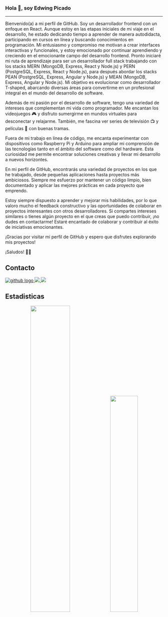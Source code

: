 ### Hola 👋, soy Edwing Picado
---
Bienvenido(a) a mi perfil de GitHub. 
Soy un desarrollador frontend con un enfoque en React. Aunque estoy en las etapas iniciales de mi viaje en el desarrollo, he estado dedicando tiempo a aprender de manera autodidacta, participando en cursos en línea y buscando conocimientos en programación. Mi entusiasmo y compromiso me motivan a crear interfaces interactivas y funcionales, y estoy emocionado por continuar aprendiendo y creciendo en el emocionante campo del desarrollo frontend. Pronto iniciaré mi ruta de aprendizaje para ser un desarrollador full stack trabajando con los stacks MERN (MongoDB, Express, React y Node.js) y PERN (PostgreSQL, Express, React y Node.js), para después abordar los stacks PEAN (PostgreSQL, Express, Angular y Node.js) y MEAN (MongoDB, Express, Angular y Node.js). Mi objetivo es evolucionar como desarrollador T-shaped, abarcando diversas áreas para convertirme en un profesional integral en el mundo del desarrollo de software.

Además de mi pasión por el desarrollo de software, tengo una variedad de intereses que complementan mi vida como programador. Me encantan los videojuegos 🎮 y disfruto sumergirme en mundos virtuales para desconectar y relajarme. También, me fascina ver series de televisión 📺 y películas 🎥 con buenas tramas.

Fuera de mi trabajo en línea de código, me encanta experimentar con dispositivos como Raspberry Pi y Arduino para ampliar mi comprensión de las tecnologías tanto en el ámbito del software como del hardware. Esta curiosidad me permite encontrar soluciones creativas y llevar mi desarrollo a nuevos horizontes.

En mi perfil de GitHub, encontrarás una variedad de proyectos en los que he trabajado, desde pequeñas aplicaciones hasta proyectos más ambiciosos. Siempre me esfuerzo por mantener un código limpio, bien documentado y aplicar las mejores prácticas en cada proyecto que emprendo.

Estoy siempre dispuesto a aprender y mejorar mis habilidades, por lo que valoro mucho el feedback constructivo y las oportunidades de colaborar en proyectos interesantes con otros desarrolladores. Si compartes intereses similares o tienes algún proyecto en el que creas que puedo contribuir, ¡no dudes en contactarme! Estaré encantado de colaborar y contribuir al éxito de iniciativas emocionantes.

¡Gracias por visitar mi perfil de GitHub y espero que disfrutes explorando mis proyectos!

¡Saludos! 👨‍💻

Contacto
---

<div>
  <a href="https://github.com/EAPP93" rel="nofollow">
    <img style="max-width: 100%;" src="https://img.icons8.com/fluency/48/000000/github.png" alt="github logo" />
  </a>
  <a href="https://www.linkedin.com/in/eapp/" rel="nofollow">
    <img style="max-width: 100%;" src="https://img.icons8.com/color/48/000000/linkedin-circled--v1.png"/>
  </a>
  
  <a href="https://eapp.dev" rel="nofollow">
    <img style="max-width: 100%;" src="https://img.icons8.com/external-flaticons-lineal-color-flat-icons/64/000000/external-portfolio-social-media-agency-flaticons-lineal-color-flat-icons-3.png"/>
  </a>

  
</div>

Estadisticas
---

<div align="center">
  <img width="50%" src="https://github-readme-stats.vercel.app/api?username=EAPP93&show_icons=true&theme=radical&include_all_commits=true&count_private=true"/>
  <img width="42%" src="https://github-readme-stats.vercel.app/api/top-langs/?username=EAPP93&layout=compact&langs_count=7&theme=radical"/>
</div>

<!--**EAPP93/EAPP93** is a ✨ _special_ ✨ repository because its `README.md` (this file) appears on your GitHub profile.

Here are some ideas to get you started:

- 🔭 I’m currently working on ...
- 🌱 I’m currently learning ...
- 👯 I’m looking to collaborate on ...
- 🤔 I’m looking for help with ...
- 💬 Ask me about ...
- 📫 How to reach me: ...
- 😄 Pronouns: ...
- ⚡ Fun fact: ...
-->
